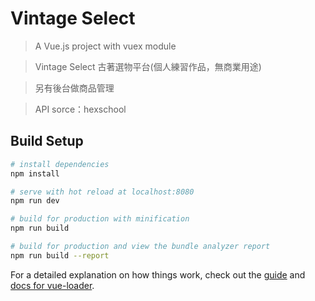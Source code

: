 # Vintage Select

> A Vue.js project with vuex module

> Vintage Select 古著選物平台(個人練習作品，無商業用途)

> 另有後台做商品管理

> API sorce：hexschool

## Build Setup

``` bash
# install dependencies
npm install

# serve with hot reload at localhost:8080
npm run dev

# build for production with minification
npm run build

# build for production and view the bundle analyzer report
npm run build --report
```

For a detailed explanation on how things work, check out the [guide](http://vuejs-templates.github.io/webpack/) and [docs for vue-loader](http://vuejs.github.io/vue-loader).
